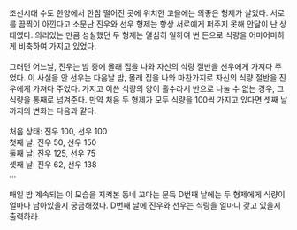 조선시대 수도 한양에서 한참 떨어진 곳에 위치한 고을에는 의좋은 형제가 살았다. 서로를 끔찍이 아낀다고 소문난 진우와 선우 형제는 항상 서로에게 퍼주지 못해 안달이 난 상태였다. 의리있는 만큼 성실했던 두 형제는 
열심히 일하여 번 돈으로 식량을 어마어마하게 비축하여 가지고 있었다.<br>
<br>
그러던 어느날, 진우는 밤 중에 몰래 집을 나와 자신의 식량 절반을 선우에게 가져다 주었다. 이 사실을 안 선우는 다음날 밤, 몰래 집을 나와 마찬가지로 자신의 식량 절반을 진우에게 가져다 주었다. 가지고 이쓴 식량의 양이
홀수라서 반으로 나눌 수 없는 경우, 그 식량을 통째로 넘겨준다. 만약 처음 두 형제가 모두 식량을 100씩 가지고 있다면 셋째 날까지의 변화는 다음과 같다.
<br><br>
처음 상태: 진우 100, 선우 100<br>
첫째 날: 진우 50, 선우 150<br>
둘째 날: 진우 125, 선우 75<br>
셋째 날: 진우 62, 선우 138<br>
...<br>
<br>
매일 밤 계속되는 이 모습을 지켜본 동네 꼬마는 문득 D번째 날에는 두 형제에게 식량이 얼마나 남아있을지 궁금해졌다. D번째 날에 진우와 선우는 식량을 얼마나 갖고 있을지 출력하라.
